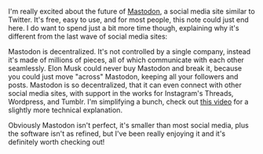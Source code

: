 I'm really excited about the future of [Mastodon](https://joinmastodon.org/), a social media site similar to Twitter. It's free, easy to use, and for most people, this note could just end here. I do want to spend just a bit more time though, explaining why it's different from the last wave of social media sites:

Mastodon is decentralized. It's not controlled by a single company, instead it's made of millions of pieces, all of which communicate with each other seamlessly. Elon Musk could never buy Mastodon and break it, because you could just move "across" Mastodon, keeping all your followers and posts. Mastodon is so decentralized, that it can even connect with other social media sites, with support in the works for Instagram's Threads, Wordpress, and Tumblr. I'm simplifying a bunch, check out [this video](https://youtu.be/S57uhCQBEk0?si=QFosLoW4AJrVAITR) for a slightly more technical explanation.

Obviously Mastodon isn't perfect, it's smaller than most social media, plus the software isn't as refined, but I've been really enjoying it and it's definitely worth checking out!
